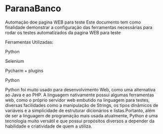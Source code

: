 # ParanaBanco
Automação doe pagina WEB para teste
Este documento tem como finalidade demonstrar a configuração das ferramentas necessárias para rodar os testes automatizados da pagina WEB para teste

Ferramentas Utilizadas:

Python

Selenium

Pycharm + plugins


Python

Python foi muito usado para desenvolvimento Web, como uma alternativa ao Java e ao PHP. A linguagem nativamente possui algumas ferramentas web, como o próprio servidor web embutido na linguagem para testes, diversas facilidades como a manipulação de Strings, os tipos dinâmicos de variáveis e a simplicidade de estruturar dicionários e listas.Portanto, além de ser a linguagem de programação mais usada atualmente, Python é uma tecnologia muito versátil e que possui propósitos diversos a depender da habilidade e criatividade de quem a utiliza.
